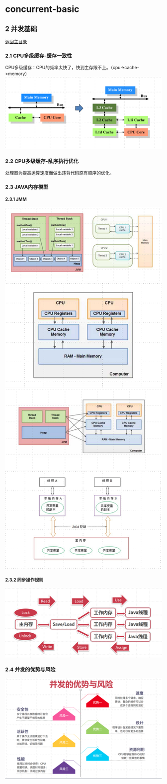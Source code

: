 # concurrent-basic

## 2 并发基础
[返回主目录](../README.md)

### 2.1 CPU多级缓存-缓存一致性
CPU多级缓存：CPU的频率太快了，快到主存跟不上。（cpu->cache->memory）
![PU多级缓存](src/main/resources/static/4.jpg)

### 2.2 CPU多级缓存-乱序执行优化
处理器为提高运算速度而做出违背代码原有顺序的优化。

### 2.3 JAVA内存模型

#### 2.3.1 JMM
![](src/main/resources/static/5.jpg)
![](src/main/resources/static/6.jpg)
![](src/main/resources/static/7.jpg)
![](src/main/resources/static/8.jpg)

#### 2.3.2 同步操作规则
![](src/main/resources/static/9.jpg)

### 2.4 并发的优势与风险
![](src/main/resources/static/10.jpg)

